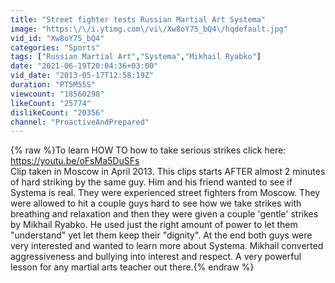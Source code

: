 ```yaml
---
title: "Street fighter tests Russian Martial Art Systema"
image: "https:\/\/i.ytimg.com\/vi\/Xw8oY75_bQ4\/hqdefault.jpg"
vid_id: "Xw8oY75_bQ4"
categories: "Sports"
tags: ["Russian Martial Art","Systema","Mikhail Ryabko"]
date: "2021-06-19T20:04:36+03:00"
vid_date: "2013-05-17T12:58:19Z"
duration: "PT5M55S"
viewcount: "18560298"
likeCount: "25774"
dislikeCount: "20356"
channel: "ProactiveAndPrepared"
---
```

{% raw %}To learn HOW TO how to take serious strikes click here: <a rel="nofollow" target="blank" href="https://youtu.be/oFsMa5DuSFs">https://youtu.be/oFsMa5DuSFs</a> <br />Clip taken in Moscow in April 2013. This clips starts AFTER almost 2 minutes of hard striking by the same guy. Him and his friend wanted to see if Systema is real. They were experienced street fighters from Moscow. They were allowed to hit a couple guys hard to see how we take strikes with breathing and relaxation  and then they were given a couple 'gentle' strikes by Mikhail Ryabko. He used just the right amount of power to let them &quot;understand&quot; yet let them keep their &quot;dignity&quot;. At the end both guys were very interested and wanted to learn more about Systema. Mikhail converted aggressiveness and bullying into interest and respect. A very powerful lesson for any martial arts teacher out there.{% endraw %}

